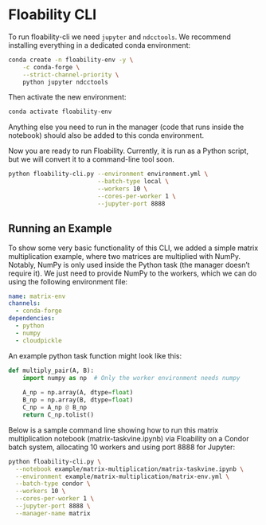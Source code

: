 # Floability CLI

To run floability-cli we need `jupyter` and `ndcctools`. We recommend installing everything in a dedicated conda environment:

```bash
conda create -n floability-env -y \
    -c conda-forge \
    --strict-channel-priority \
    python jupyter ndcctools
```

Then activate the new environment:

```bash
conda activate floability-env
```

Anything else you need to run in the manager (code that runs inside the notebook) should also be added to this conda environment.


Now you are ready to run Floability. Currently, it is run as a Python script, but we will convert it to a command-line tool soon.

```bash
python floability-cli.py --environment environment.yml \
                         --batch-type local \
                         --workers 10 \
                         --cores-per-worker 1 \
                         --jupyter-port 8888
```

## Running an Example
To show some very basic functionality of this CLI, we added a simple matrix multiplication example, where two matrices are multiplied with NumPy. Notably, NumPy is only used inside the Python task (the manager doesn’t require it). We just need to provide NumPy to the workers, which we can do using the following environment file:

```yaml
name: matrix-env
channels:
  - conda-forge
dependencies:
  - python
  - numpy
  - cloudpickle
```

An example python task function might look like this:

```python
def multiply_pair(A, B):
    import numpy as np  # Only the worker environment needs numpy
    
    A_np = np.array(A, dtype=float)
    B_np = np.array(B, dtype=float)
    C_np = A_np @ B_np
    return C_np.tolist()
```
Below is a sample command line showing how to run this matrix multiplication notebook (matrix-taskvine.ipynb) via Floability on a Condor batch system, allocating 10 workers and using port 8888 for Jupyter:

```bash
python floability-cli.py \
  --notebook example/matrix-multiplication/matrix-taskvine.ipynb \
  --environment example/matrix-multiplication/matrix-env.yml \
  --batch-type condor \
  --workers 10 \
  --cores-per-worker 1 \
  --jupyter-port 8888 \
  --manager-name matrix
```

